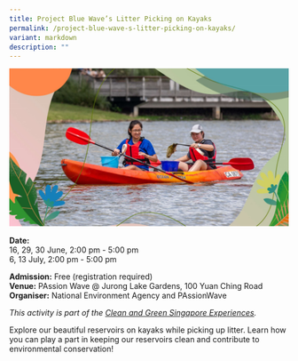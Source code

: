 ```yaml
---
title: Project Blue Wave’s Litter Picking on Kayaks
permalink: /project-blue-wave-s-litter-picking-on-kayaks/
variant: markdown
description: ""
---
```

![Project Blue Wave](/images/Initiatives/Project_Blue_Wave.jpg)

**Date:** <br>
16, 29, 30 June, 2:00 pm - 5:00 pm <br>
6, 13 July, 2:00 pm - 5:00 pm<br>

**Admission:** Free (registration required) <br>
**Venue:** PAssion Wave @ Jurong Lake Gardens, 100 Yuan Ching Road<br>
**Organiser:** National Environment Agency and PAssionWave

*This activity is part of the [Clean and Green Singapore Experiences](https://www.cgs.gov.sg/cgs-experiences).*

Explore our beautiful reservoirs on kayaks while picking up litter. Learn how you can play a part in keeping our reservoirs clean and contribute to environmental conservation!

<a class="btn-link" target="_blank" href="https://www.eventbrite.sg/e/project-blue-wave-jurong-lake-gardens-tickets-909407250567">
	<img src="/images/gogreensg_website-32.png">
</a>

<style>
	.btn-link {
		display: none;
	}
	a.btn-link[target="_blank"]:after {
	display: none;
}
	.btn-link > img {
		width: 100%;
	}
</style>